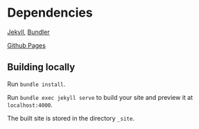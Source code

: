 # Dependencies

[Jekyll](https://jekyllrb.com), [Bundler](https://bundler.io)

[Github Pages](https://docs.github.com/en/pages)

## Building locally

Run `bundle install`.

Run `bundle exec jekyll serve` to build your site and preview it at `localhost:4000`.

The built site is stored in the directory `_site`.
